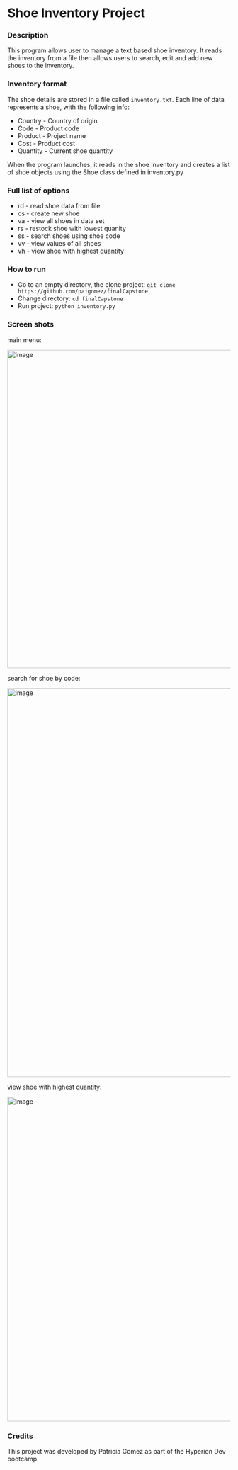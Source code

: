 # Shoe Inventory Project


### Description
This program allows user to manage a text based shoe inventory.
It reads the inventory from a file then allows users to search, edit and add new shoes to the inventory.


### Inventory format
The shoe details are stored in a file called `inventory.txt`.
Each line of data represents a shoe, with the following info:

* Country - Country of origin
* Code - Product code
* Product - Project name
* Cost - Product cost
* Quantity - Current shoe quantity

When the program launches, it reads in the shoe inventory and creates a list of shoe objects using the Shoe class defined in inventory.py 

### Full list of options
* rd - read shoe data from file
* cs - create new shoe
* va - view all shoes in data set
* rs - restock shoe with lowest quanity
* ss - search shoes using shoe code
* vv - view values of all shoes
* vh - view shoe with highest quantity

### How to run
* Go to an empty directory, the clone project: `git clone https://github.com/paigomez/finalCapstone`
* Change directory: `cd finalCapstone`
* Run project: `python inventory.py`

### Screen shots
main menu:

<img width="719" alt="image" src="https://user-images.githubusercontent.com/107002916/215900007-4758e33b-8b52-42b3-94f8-c9d46339f5d6.png">

search for shoe by code:

<img width="878" alt="image" src="https://user-images.githubusercontent.com/107002916/215900096-d78896ba-e436-4d2d-bfaf-4adb98d66ca9.png">

view shoe with highest quantity:

<img width="733" alt="image" src="https://user-images.githubusercontent.com/107002916/215900125-d8a8f702-dc4d-4470-8a1e-66e9fd0cde70.png">

### Credits
This project was developed by Patricia Gomez as part of the Hyperion Dev bootcamp

